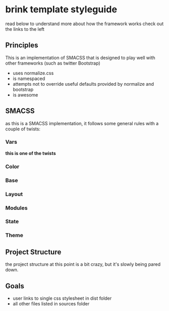 # brink template styleguide
read below to understand more about how the framework works
check out the links to the left

## Principles
This is an implementation of SMACSS that is designed to play well with other frameworks (such as twitter Bootstrap)
- uses normalize.css
- is namespaced
- attempts not to override useful defaults provided by normalize and bootstrap
- is awesome

## SMACSS
as this is a SMACSS implementation, it follows some general rules with a couple of twists:
### Vars
<strong>this is one of the twists</strong>
### Color
### Base
### Layout
### Modules
### State
### Theme

## Project Structure
the project structure at this point is a bit crazy, but it's slowly being pared down.

## Goals
- user links to single css stylesheet in dist folder
- all other files listed in sources folder